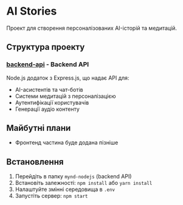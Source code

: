 # AI Stories

Проект для створення персоналізованих AI-історій та медитацій.

## Структура проекту

### [backend-api](./mynd-nodejs/) - Backend API

Node.js додаток з Express.js, що надає API для:

- AI-асистентів та чат-ботів
- Системи медитацій з персоналізацією
- Аутентифікації користувачів
- Генерації аудіо контенту

## Майбутні плани

- Фронтенд частина буде додана пізніше

## Встановлення

1. Перейдіть в папку `mynd-nodejs` (backend API)
2. Встановіть залежності: `npm install` або `yarn install`
3. Налаштуйте змінні середовища в `.env`
4. Запустіть сервер: `npm start`
